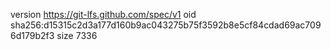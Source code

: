 version https://git-lfs.github.com/spec/v1
oid sha256:d15315c2d3a177d160b9ac043275b75f3592b8e5cf84cdad69ac7096d179b2f3
size 7336
